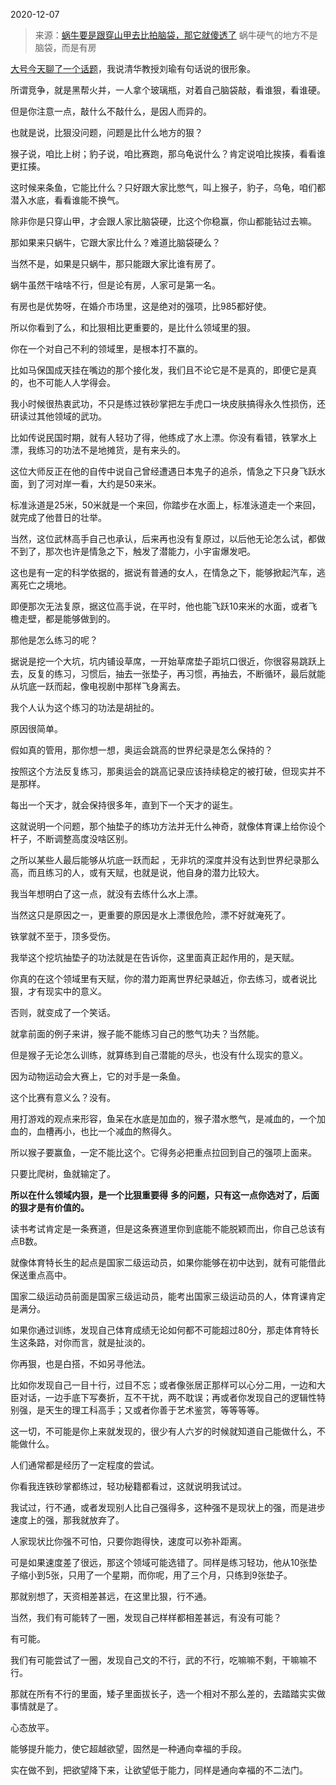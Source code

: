 2020-12-07

> 来源：[蜗牛要是跟穿山甲去比拍脑袋，那它就傻透了](http://mp.weixin.qq.com/s?__biz=MzU3NDc5Nzc0NQ==&mid=2247496935&idx=1&sn=b5fc1acc9da93e2894ef609d10bdeea2&chksm=fd2e5639ca59df2fbdd0837339e1564ed9fe3d5baf9da3cd6f198a3b7a3af647782a3a450526&scene=27#wechat_redirect)
> 蜗牛硬气的地方不是脑袋，而是有房

[大号今天聊了一个话题](https://mp.weixin.qq.com/s?__biz=MzU0MjYwNDU2Mw==&mid=2247494702&idx=2&sn=ed0c47ac502b4c50540494cc3189bd56&chksm=fb1a8052cc6d094407642e3ec246b614688c9e898d79371c38df81e06057bdc3cd1ac01acf0b&token=978993198&lang=zh_CN&scene=21#wechat_redirect)，我说清华教授刘瑜有句话说的很形象。

  

所谓竞争，就是黑帮火并，一人拿个玻璃瓶，对着自己脑袋敲，看谁狠，看谁硬。

  

但是你注意一点，敲什么不敲什么，是因人而异的。  

  

也就是说，比狠没问题，问题是比什么地方的狠？

  

猴子说，咱比上树；豹子说，咱比赛跑，那乌龟说什么？肯定说咱比挨揍，看看谁更扛揍。  

  

这时候来条鱼，它能比什么？只好跟大家比憋气，叫上猴子，豹子，乌龟，咱们都潜入水底，看看谁能不换气。  

  

除非你是只穿山甲，才会跟人家比脑袋硬，比这个你稳赢，你山都能钻过去嘛。  

  

那如果来只蜗牛，它跟大家比什么？难道比脑袋硬么？

  

当然不是，如果是只蜗牛，那只能跟大家比谁有房了。

  

蜗牛虽然干啥啥不行，但是论有房，人家可是第一名。  

  

有房也是优势呀，在婚介市场里，这是绝对的强项，比985都好使。  

  

所以你看到了么，和比狠相比更重要的，是比什么领域里的狠。  

  

你在一个对自己不利的领域里，是根本打不赢的。  

  

比如马保国成天挂在嘴边的那个接化发，我们且不论它是不是真的，即便它是真的，也不可能人人学得会。  

  

我小时候很热衷武功，不只是练过铁砂掌把左手虎口一块皮肤搞得永久性损伤，还研读过其他领域的武功。  

  

比如传说民国时期，就有人轻功了得，他练成了水上漂。你没有看错，铁掌水上漂，我练习的功法不是地摊货，是有来头的。

  

这位大师反正在他的自传中说自己曾经遭遇日本鬼子的追杀，情急之下只身飞跃水面，到了河对岸一看，大约是50来米。

  

标准泳道是25米，50米就是一个来回，你踏步在水面上，标准泳道走一个来回，就完成了他昔日的壮举。

  

当然，这位武林高手自己也承认，后来再也没有复原过，以后他无论怎么试，都做不到了，那次也许是情急之下，触发了潜能力，小宇宙爆发吧。

  

这也是有一定的科学依据的，据说有普通的女人，在情急之下，能够掀起汽车，逃离死亡之境地。

  

即便那次无法复原，据这位高手说，在平时，他也能飞跃10来米的水面，或者飞檐走壁，都是能够做到的。

  

那他是怎么练习的呢？

  

据说是挖一个大坑，坑内铺设草席，一开始草席垫子距坑口很近，你很容易跳跃上去，反复的练习，习惯后，抽去一张垫子，再习惯，再抽去，不断循环，最后就能从坑底一跃而起，像电视剧中那样飞身离去。

  

我个人认为这个练习的功法是胡扯的。  

  

原因很简单。

  

假如真的管用，那你想一想，奥运会跳高的世界纪录是怎么保持的？  

  

按照这个方法反复练习，那奥运会的跳高记录应该持续稳定的被打破，但现实并不是那样。  

  

每出一个天才，就会保持很多年，直到下一个天才的诞生。  

  

这就说明一个问题，那个抽垫子的练功方法并无什么神奇，就像体育课上给你设个杆子，不断调整高度没啥区别。  

  

之所以某些人最后能够从坑底一跃而起 ，无非坑的深度并没有达到世界纪录那么高，而且练习的人，或有天赋，也就是说，他自身的潜力比较大。  

  

我当年想明白了这一点，就没有去练什么水上漂。  

  

当然这只是原因之一，更重要的原因是水上漂很危险，漂不好就淹死了。

  

铁掌就不至于，顶多受伤。

  

我举这个挖坑抽垫子的功法就是在告诉你，这里面真正起作用的，是天赋。

  

你真的在这个领域里有天赋，你的潜力距离世界纪录越近，你去练习，或者说比狠，才有现实中的意义。  

  

否则，就变成了一个笑话。  

  

就拿前面的例子来讲，猴子能不能练习自己的憋气功夫？当然能。  

  

但是猴子无论怎么训练，就算练到自己潜能的尽头，也没有什么现实的意义。

  

因为动物运动会大赛上，它的对手是一条鱼。

  

这个比赛有意义么？没有。  

  

用打游戏的观点来形容，鱼呆在水底是加血的，猴子潜水憋气，是减血的，一个加血的，血槽再小，也比一个减血的熬得久。

  

所以猴子要赢鱼，一定不能比这个。它得务必把重点拉回到自己的强项上面来。  

  

只要比爬树，鱼就输定了。  

  

 **所以在什么领域内狠，是一个比狠重要得** **多的问题，只有这一点你选对了，后面的狠才是有价值的。**

  

读书考试肯定是一条赛道，但是这条赛道里你到底能不能脱颖而出，你自己总该有点B数。  

  

就像体育特长生的起点是国家二级运动员，如果你能够在初中达到，就有可能借此保送重点高中。  

  

国家二级运动员前面是国家三级运动员，能考出国家三级运动员的人，体育课肯定是满分。  

  

如果你通过训练，发现自己体育成绩无论如何都不可能超过80分，那走体育特长生这条路，对你而言，就是扯淡的。  

  

你再狠，也是白搭，不如另寻他法。

  

比如你发现自己一目十行，过目不忘；或者像张居正那样可以心分二用，一边和大臣对话，一边手底下写奏折，互不干扰，两不耽误；再或者你发现自己的逻辑性特别强，是天生的理工科高手；又或者你善于艺术鉴赏，等等等等。  

  

这一切，不可能是你上来就发现的，很少有人六岁的时候就知道自己能做什么，不能做什么。

  

人们通常都是经历了一定程度的尝试。

  

你看我连铁砂掌都练过，轻功秘籍都看过，这就说明我试过。  

  

我试过，行不通，或者发现别人比自己强得多，这种强不是现状上的强，而是进步速度上的强，那我就放弃了。

  

人家现状比你强不可怕，只要你跑得快，速度可以弥补距离。  

  

可是如果速度差了很远，那这个领域可能选错了。同样是练习轻功，他从10张垫子缩小到5张，只用了一个星期，而你呢，用了三个月，只练到9张垫子。

  

那就别想了，天资相差甚远，在这里比狠，行不通。

  

当然，我们有可能转了一圈，发现自己样样都相差甚远，有没有可能？  

  

有可能。

  

我们有可能尝试了一圈，发现自己文的不行，武的不行，吃嘛嘛不剩，干嘛嘛不行。  

  

那就在所有不行的里面，矮子里面拔长子，选一个相对不那么差的，去踏踏实实做事情就是了。  

  

心态放平。

  

能够提升能力，使它超越欲望，固然是一种通向幸福的手段。

  

实在做不到，把欲望降下来，让欲望低于能力，同样是通向幸福的不二法门。

